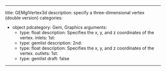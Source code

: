 
---
title: GEMglVertex3d
description: specify a three-dimensional vertex (double version)
categories:
  - object
pdcategory: Gem, Graphics
arguments:
    - type: float
      description: Specifies the x, y, and z coordinates of the vertex.
inlets:
  1st:
    - type: gemlist
      description:
  2nd:
    - type: float
      description: Specifies the x, y, and z coordinates of the vertex.
outlets:
  1st:
    - type: gemlist
draft: false
---

